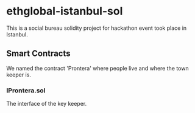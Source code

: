 # ethglobal-istanbul-sol
This is a  social bureau solidity project for hackathon event took place in Istanbul. 

## Smart Contracts
We named the contract 'Prontera' where people live and where the town keeper is.

### IProntera.sol
The interface of the key keeper.
